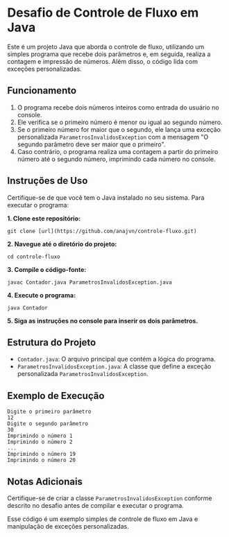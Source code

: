 # Desafio de Controle de Fluxo em Java

Este é um projeto Java que aborda o controle de fluxo, utilizando um simples programa que recebe dois parâmetros e, em seguida, realiza a contagem e impressão de números. Além disso, o código lida com exceções personalizadas.

## Funcionamento

1. O programa recebe dois números inteiros como entrada do usuário no console.
2. Ele verifica se o primeiro número é menor ou igual ao segundo número.
3. Se o primeiro número for maior que o segundo, ele lança uma exceção personalizada `ParametrosInvalidosException` com a mensagem "O segundo parâmetro deve ser maior que o primeiro".
4. Caso contrário, o programa realiza uma contagem a partir do primeiro número até o segundo número, imprimindo cada número no console.

## Instruções de Uso

Certifique-se de que você tem o Java instalado no seu sistema. Para executar o programa:

__1. Clone este repositório:__

```
git clone [url](https://github.com/anajvn/controle-fluxo.git)
```

__2. Navegue até o diretório do projeto:__
```
cd controle-fluxo
```

__3. Compile o código-fonte:__
```
javac Contador.java ParametrosInvalidosException.java
```

__4. Execute o programa:__

```
java Contador
```

__5. Siga as instruções no console para inserir os dois parâmetros.__

## Estrutura do Projeto

- `Contador.java`: O arquivo principal que contém a lógica do programa.
- `ParametrosInvalidosException.java`: A classe que define a exceção personalizada `ParametrosInvalidosException`.

## Exemplo de Execução

~~~ 
Digite o primeiro parâmetro
12
Digite o segundo parâmetro
30
Imprimindo o número 1
Imprimindo o número 2
...
Imprimindo o número 19
Imprimindo o número 20
~~~

## Notas Adicionais

Certifique-se de criar a classe `ParametrosInvalidosException` conforme descrito no desafio antes de compilar e executar o programa.

Esse código é um exemplo simples de controle de fluxo em Java e manipulação de exceções personalizadas.
